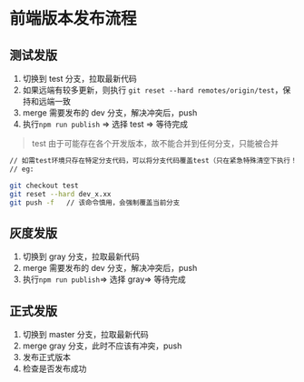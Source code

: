 # 前端版本发布流程

## 测试发版

1. 切换到 test 分支，拉取最新代码
1. 如果远端有较多更新，则执行 `git reset --hard remotes/origin/test`，保持和远端一致
1. merge 需要发布的 dev 分支，解决冲突后，push
1. 执行`npm run publish` => 选择 test => 等待完成

> test 由于可能存在各个开发版本，故不能合并到任何分支，只能被合并

```bash
// 如需test环境只存在特定分支代码，可以将分支代码覆盖test（只在紧急特殊清空下执行！）
// eg:

git checkout test
git reset --hard dev_x.xx
git push -f   // 该命令慎用，会强制覆盖当前分支
```

## 灰度发版

1. 切换到 gray 分支，拉取最新代码
1. merge 需要发布的 dev 分支，解决冲突后，push
1. 执行`npm run publish`=> 选择 gray=> 等待完成

## 正式发版

1. 切换到 master 分支，拉取最新代码
1. merge gray 分支，此时不应该有冲突，push
1. 发布正式版本
1. 检查是否发布成功
